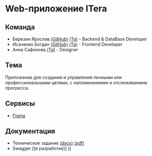 # Web-приложение ITera

## Команда
* Березин Ярослав [(GitHub)](https://github.com/BerezinYaroslav) [(Tg)](https://t.me/berezin_yaroslav) - Backend & DataBase Developer
* Исаченко Богдан [(GitHub)](https://github.com/Doctorian-Bogdan) [(Tg)](https://t.me/doctorian) - Frontend Developer
* Анна Сафонова [(Tg)](https://t.me/don_karnagee) - Designer

## Тема
Приложение для создания и управления личными или профессиональными целями, с напоминаниями и отслеживанием прогресса.

## Сервисы
* [Figma](https://www.figma.com/file/EM8BhC3EO0E5flz4RoeKw5/Itera?type=design&node-id=0-1&mode=design&t=wbLZY8yAykkoqOUs-0)

## Документация
* Техническое задание [(docx)]() [(pdf)]()
* Swagger [(в разработке)] ()
